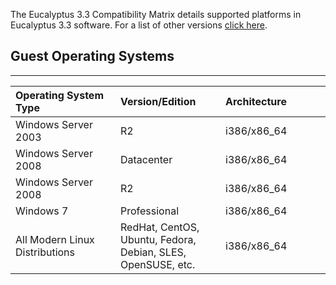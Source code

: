 The Eucalyptus 3.3 Compatibility Matrix details supported platforms in Eucalyptus 3.3 software. For a list of other versions [click here](Eucalyptus-Cloud-Compatibility-Matrix---Overview).

## Guest Operating Systems
-----------------------

<table>
<colgroup>
<col width="33%" />
<col width="33%" />
<col width="33%" />
</colgroup>
<thead>
<tr class="header">
<th align="left">Operating System Type</th>
<th align="left">Version/Edition</th>
<th align="left">Architecture</th>
</tr>
</thead>
<tbody>
<tr class="even">
<td align="left">Windows Server 2003</td>
<td align="left">R2</td>
<td align="left">i386/x86_64</td>
</tr>
<tr class="odd">
<td align="left">Windows Server 2008</td>
<td align="left">Datacenter</td>
<td align="left">i386/x86_64</td>
</tr>
<tr class="even">
<td align="left">Windows Server 2008</td>
<td align="left">R2</td>
<td align="left">i386/x86_64</td>
</tr>
<tr class="odd">
<td align="left">Windows 7</td>
<td align="left">Professional</td>
<td align="left">i386/x86_64</td>
</tr>
<tr class="even">
<td align="left">All Modern Linux Distributions</td>
<td align="left"> RedHat, CentOS, Ubuntu, Fedora, Debian, SLES, OpenSUSE, etc. </td>
<td align="left">i386/x86_64</td>
</tr>
</tbody>
</table>
